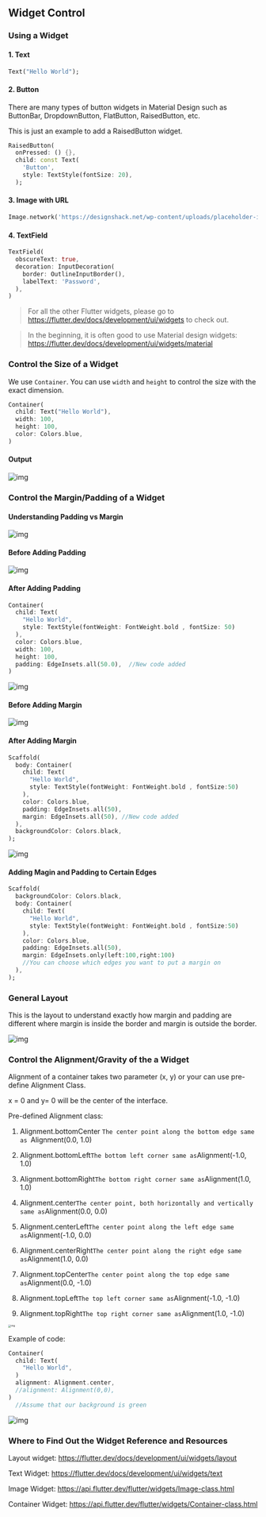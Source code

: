 ## Widget Control



### Using a Widget



#### 1. Text

```dart
Text("Hello World");
```
#### 2. Button
There are many types of button widgets in Material Design such as ButtonBar, DropdownButton, FlatButton, RaisedButton, etc. 

This is just an example to add a RaisedButton widget.

```dart
RaisedButton(
  onPressed: () {},
  child: const Text(
    'Button',
    style: TextStyle(fontSize: 20),
  );
```
#### 3. Image with URL

```dart
Image.network('https://designshack.net/wp-content/uploads/placeholder-image.png');
```

#### 4. TextField

```` dart
TextField(
  obscureText: true,
  decoration: InputDecoration(
    border: OutlineInputBorder(),
    labelText: 'Password',
  ),
)
````





> For all the other Flutter widgets, please go to https://flutter.dev/docs/development/ui/widgets to check out.

> In the beginning, it is often good to use Material design widgets: https://flutter.dev/docs/development/ui/widgets/material



### Control the Size of a Widget

We use `Container`. You can use `width` and `height` to control the size with the exact dimension.

```dart
Container(
  child: Text("Hello World"),
  width: 100,
  height: 100,
  color: Colors.blue,
)
```
#### **Output**
![img](https://lh5.googleusercontent.com/-RrNCBx67bBsuZ-LVltZqqWC9Ety8E3qR3dZWEa6p3u1Ssoc8PV3Yze1tkDPHCmUPg7-Fl7HD3qpskSp0IUfqGDsrAWwQVnG474DOmQniNyu9CWnoSSUnlbo3MUDCJaUK3q2NEnF)




### Control the Margin/Padding of a Widget

#### **Understanding Padding vs Margin** 

![img](https://lh5.googleusercontent.com/Z9YyrtYLpq5SubNaYvMDWY3P4n_QBMEwcj94tsgQGCSeg4xoyibZXkz6_vP0GQ5JpFY4rnQ5ZdW0yWJ-xr4bXXAHdLO56y8MepGBAh5cG3lnCDZasSl6jxuRu1k0li1tZJeVGD4Y)

#### **Before Adding Padding**



![img](https://lh3.googleusercontent.com/BLze9Z25Lqd0OAxoyCol7MoVxnTyW8STXE3JlKj9e6WdCJL8woUwf374BDjBqF4AKWLGqDNbip3pU9-NppZ3DzxXzJBIejW3Jm_Iv0DL6zeawyBMUJq0tb4BAqG55x8L68R04_EV)

#### **After Adding Padding**

```dart
Container(
  child: Text(
    "Hello World",
    style: TextStyle(fontWeight: FontWeight.bold , fontSize: 50)
  ),
  color: Colors.blue,
  width: 100,
  height: 100,
  padding: EdgeInsets.all(50.0),  //New code added
)
```

![img](https://lh3.googleusercontent.com/D2LaBPhaKpy7G-vp0oWlikxDU9sLNeYl8x5Wu2c0n1z2N9xLaR-J_qtGCjgQikLuhLjv3wCzhWfWoCJGSdz6A23BD9Wo_mbpdsnkU6uv3nXKzDW_1bz3gS4BT3o0dbGmOPoeco4C)



#### **Before Adding Margin**

![img](https://lh4.googleusercontent.com/kJ48fUsdU8s4TvrSTc0nj7P93v9ugdDa4QxpUZgIOo1YirYkXVXPtwjt8OO0vJfoYquuzeU2PVHxMR2lvQsqGcHRAVD5kadxF_g-5f1PesMO-dfVQYf7eGijfvRipa8EF4Ho0lKq)

#### **After Adding Margin**

```dart
Scaffold(
  body: Container(
    child: Text(
      "Hello World",
      style: TextStyle(fontWeight: FontWeight.bold , fontSize:50) 
    ),
    color: Colors.blue,
    padding: EdgeInsets.all(50),
    margin: EdgeInsets.all(50), //New code added
  ),
  backgroundColor: Colors.black, 
);
```

![img](https://lh6.googleusercontent.com/g1Padhd8_S33JPpBxUAFM5NI_c4UsTNK45g4sdktYjbY3YOHaVJ09yoR7nWMW502fwJCoGxntYYXkqORLnCxGwnB9eKwyD9hxj-lhUHyDSr0Y-rXRkhZd6oiAMMs0ObW_j3IYGQU)

#### Adding Magin and Padding to Certain Edges

```dart
Scaffold(
  backgroundColor: Colors.black,
  body: Container(
    child: Text(
      "Hello World",
      style: TextStyle(fontWeight: FontWeight.bold , fontSize:50) 
    ),
    color: Colors.blue,
    padding: EdgeInsets.all(50),
    margin: EdgeInsets.only(left:100,right:100)
    //You can choose which edges you want to put a margin on 
  ),
);
```



### **General Layout**

This is the layout to understand exactly how margin and padding are different where margin is inside the border and margin is outside the border. 

![img](https://lh3.googleusercontent.com/IGC2EK8w0vRthBdrqyrV-a7GLfSL3PtweOGV_ixlFBQFTUWSK9pJA_Jty1-cXMdqSNqZqZnik9YAClo_2REgW0GIaXrgKgCl7hTEZuv8A8dIKdksd5hvLICY1rSkWjeNG_ZF45yL)




### **Control the Alignment/Gravity of the a Widget**

Alignment of a container takes two parameter (x, y) or your can use pre-define Alignment Class.

x = 0 and y= 0 will be the center of the interface. 

Pre-defined Alignment class:

1. Alignment.bottomCenter ` The center point along the bottom edge same as  `Alignment(0.0, 1.0)

2. Alignment.bottomLeft` The bottom left corner same as `Alignment(-1.0, 1.0)

3. Alignment.bottomRight` The bottom right corner same as `Alignment(1.0, 1.0)

4. Alignment.center` The center point, both horizontally and vertically same as `Alignment(0.0, 0.0)

5. Alignment.centerLeft` The center point along the left edge same as `Alignment(-1.0, 0.0)

6. Alignment.centerRight` The center point along the right edge same as `Alignment(1.0, 0.0)

7. Alignment.topCenter` The center point along the top edge same as `Alignment(0.0, -1.0)

8. Alignment.topLeft` The top left corner same as `Alignment(-1.0, -1.0)

9. Alignment.topRight` The top right corner same as `Alignment(1.0, -1.0)

   

<img src="https://lh3.googleusercontent.com/NDfJT3DpnZDFGalSgEwiGhvXOdyZ7L_dB7gSLoXPHYac6fCIvCyToJnqHICe_l7-v5P59s4QXfFAj9X2j2paZpoCTgy9tjECtZGpwUJO8o62R6RWugGsPSwGFBBBWa4r8czLJ5fK" alt="img" style="zoom:33%;" />

Example of code:

```` dart
Container(
  child: Text(
    "Hello World",
  )
  alignment: Alignment.center,
  //alignment: Alignment(0,0),
)
  //Assume that our background is green
````

![img](https://lh6.googleusercontent.com/CzaWjJGKHs8nJFbNh1PxOT04MLMPr3zHGd_pO-683ZpKhkZrt63hJEj97JBjJRY_aAVwdbHT7nj-IpsagBZcIAqyd4FmigbTyd1TWjV7ouilCz4CKOblzd2JQcqYPrpcSdChl78V)



### **Where to Find Out the Widget Reference and Resources**

Layout widget: https://flutter.dev/docs/development/ui/widgets/layout

Text Widget: https://flutter.dev/docs/development/ui/widgets/text

Image Widget: https://api.flutter.dev/flutter/widgets/Image-class.html

Container Widget: https://api.flutter.dev/flutter/widgets/Container-class.html



